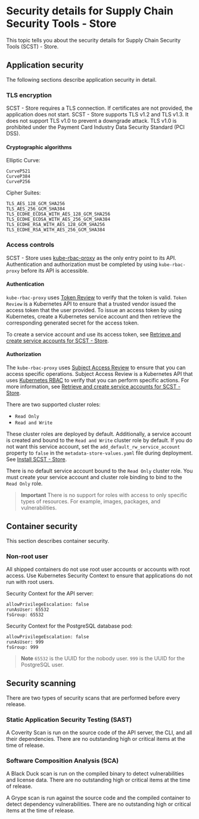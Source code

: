 # Security details for Supply Chain Security Tools - Store

This topic tells you about the security details for Supply Chain Security Tools (SCST) - Store.

## <a id='app-sec'></a>Application security

The following sections describe application security in detail.

### <a id='tls-encrypt'></a> TLS encryption

SCST - Store requires a TLS connection. If certificates are not provided, the application does not
start. SCST - Store supports TLS v1.2 and TLS v1.3. It does not support TLS v1.0 to prevent a
downgrade attack. TLS v1.0 is prohibited under the Payment Card Industry Data Security Standard (PCI
DSS).

#### <a id='crypto-al'></a> Cryptographic algorithms

Elliptic Curve:

```text
CurveP521
CurveP384
CurveP256
```

Cipher Suites:

```text
TLS_AES_128_GCM_SHA256
TLS_AES_256_GCM_SHA384
TLS_ECDHE_ECDSA_WITH_AES_128_GCM_SHA256
TLS_ECDHE_ECDSA_WITH_AES_256_GCM_SHA384
TLS_ECDHE_RSA_WITH_AES_128_GCM_SHA256
TLS_ECDHE_RSA_WITH_AES_256_GCM_SHA384
```

### <a id='acc-control'></a> Access controls

SCST - Store uses [kube-rbac-proxy](https://github.com/brancz/kube-rbac-proxy) as the only entry
point to its API. Authentication and authorization must be completed by using `kube-rbac-proxy`
before its API is accessible.

#### <a id='auth-token'></a> Authentication

`kube-rbac-proxy` uses
[Token Review](https://kubernetes.io/docs/reference/access-authn-authz/authentication/) to verify
that the token is valid. `Token Review` is a Kubernetes API to ensure that a trusted vendor issued
the access token that the user provided. To issue an access token by using Kubernetes, create a
Kubernetes service account and then retrieve the corresponding generated secret for the access
token.

To create a service account and use its access token, see
[Retrieve and create service accounts for SCST - Store](create-service-account.hbs.md).

#### <a id='auth-api'></a> Authorization

The `kube-rbac-proxy` uses
[Subject Access Review](https://kubernetes.io/docs/reference/access-authn-authz/authorization/) to
ensure that you can access specific operations. Subject Access Review is a Kubernetes API that uses
[Kubernetes RBAC](https://kubernetes.io/docs/reference/access-authn-authz/rbac/) to verify that
you can perform specific actions. For more information, see
[Retrieve and create service accounts for SCST - Store](create-service-account.hbs.md).

There are two supported cluster roles:

- `Read Only`
- `Read and Write`

These cluster roles are deployed by default. Additionally, a service account is created and bound to
the `Read and Write` cluster role by default. If you do not want this service account, set the
`add_default_rw_service_account` property to `false` in the `metadata-store-values.yaml` file during
deployment. See [Install SCST - Store](install-scst-store.hbs.md).

There is no default service account bound to the `Read Only` cluster role. You must create your
service account and cluster role binding to bind to the `Read Only` role.

> **Important** There is no support for roles with access to only specific types of resources. For
> example, images, packages, and vulnerabilities.

## <a id='contain-sec'></a> Container security

This section describes container security.

### <a id='non-root'></a> Non-root user

All shipped containers do not use root user accounts or accounts with root access. Use Kubernetes
Security Context to ensure that applications do not run with root users.

Security Context for the API server:

```text
allowPrivilegeEscalation: false
runAsUser: 65532
fsGroup: 65532
```

Security Context for the PostgreSQL database pod:

```text
allowPrivilegeEscalation: false
runAsUser: 999
fsGroup: 999
```

> **Note** `65532` is the UUID for the nobody user. `999` is the UUID for the PostgreSQL user.

## <a id='sec-scan'></a> Security scanning

There are two types of security scans that are performed before every release.

### <a id='sast'></a> Static Application Security Testing (SAST)

A Coverity Scan is run on the source code of the API server, the CLI, and all their dependencies.
There are no outstanding high or critical items at the time of release.

### <a id='sca'></a> Software Composition Analysis (SCA)

A Black Duck scan is run on the compiled binary to detect vulnerabilities and license data. There
are no outstanding high or critical items at the time of release.

A Grype scan is run against the source code and the compiled container to detect dependency
vulnerabilities. There are no outstanding high or critical items at the time of release.
